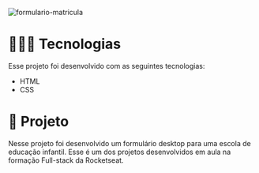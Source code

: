 
![formulario-matricula](https://github.com/user-attachments/assets/8a7bee24-2fe5-4c49-9e3b-38b69c681fd7)

<h1>👨🏽‍💻 Tecnologias</h1>
Esse projeto foi desenvolvido com as seguintes tecnologias:
<ul>
  <li>HTML</li>
  <li>CSS</li>
</ul>
<h1>📝 Projeto</h1>
Nesse projeto foi desenvolvido um formulário desktop para uma escola de educação infantil. 
Esse é um dos projetos desenvolvidos em aula na formação Full-stack da Rocketseat.
